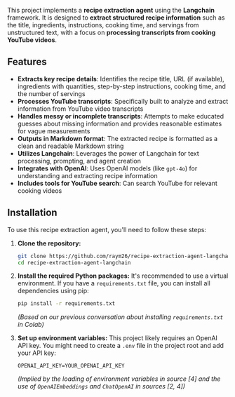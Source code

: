 This project implements a **recipe extraction agent** using the **Langchain** framework. It is designed to **extract structured recipe information** such as the title, ingredients, instructions, cooking time, and servings from unstructured text, with a focus on **processing transcripts from cooking YouTube videos**.



## Features

*   **Extracts key recipe details**: Identifies the recipe title, URL (if available), ingredients with quantities, step-by-step instructions, cooking time, and the number of servings 
*   **Processes YouTube transcripts**: Specifically built to analyze and extract information from YouTube video transcripts 
*   **Handles messy or incomplete transcripts**: Attempts to make educated guesses about missing information and provides reasonable estimates for vague measurements 
*   **Outputs in Markdown format**: The extracted recipe is formatted as a clean and readable Markdown string
*   **Utilizes Langchain**: Leverages the power of Langchain for text processing, prompting, and agent creation 
*   **Integrates with OpenAI**: Uses OpenAI models (like `gpt-4o`) for understanding and extracting recipe information
*   **Includes tools for YouTube search**: Can search YouTube for relevant cooking videos

## Installation

To use this recipe extraction agent, you'll need to follow these steps:

1.  **Clone the repository:**
    ```bash
    git clone https://github.com/raym26/recipe-extraction-agent-langchain.git
    cd recipe-extraction-agent-langchain
    ```

2.  **Install the required Python packages:**
    It's recommended to use a virtual environment. If you have a `requirements.txt` file, you can install all dependencies using pip:
    ```bash
    pip install -r requirements.txt
    ```
    *(Based on our previous conversation about installing `requirements.txt` in Colab)*

3.  **Set up environment variables:**
    This project likely requires an OpenAI API key. You might need to create a `.env` file in the project root and add your API key:
    ```
    OPENAI_API_KEY=YOUR_OPENAI_API_KEY
    ```
    *(Implied by the loading of environment variables in source [4] and the use of `OpenAIEmbeddings` and `ChatOpenAI` in sources [2, 4])*

